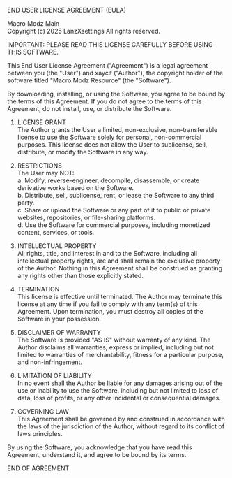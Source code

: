 END USER LICENSE AGREEMENT (EULA)

Macro Modz Main  
Copyright (c) 2025 LanzXsettings 
All rights reserved.

IMPORTANT: PLEASE READ THIS LICENSE CAREFULLY BEFORE USING THIS SOFTWARE.

This End User License Agreement ("Agreement") is a legal agreement between you (the "User") and xaycit ("Author"), the copyright holder of the software titled "Macro Modz Resource" (the "Software").

By downloading, installing, or using the Software, you agree to be bound by the terms of this Agreement. If you do not agree to the terms of this Agreement, do not install, use, or distribute the Software.

1. LICENSE GRANT  
The Author grants the User a limited, non-exclusive, non-transferable license to use the Software solely for personal, non-commercial purposes. This license does not allow the User to sublicense, sell, distribute, or modify the Software in any way.

2. RESTRICTIONS  
The User may NOT:  
a. Modify, reverse-engineer, decompile, disassemble, or create derivative works based on the Software.  
b. Distribute, sell, sublicense, rent, or lease the Software to any third party.  
c. Share or upload the Software or any part of it to public or private websites, repositories, or file-sharing platforms.  
d. Use the Software for commercial purposes, including monetized content, services, or tools.

3. INTELLECTUAL PROPERTY  
All rights, title, and interest in and to the Software, including all intellectual property rights, are and shall remain the exclusive property of the Author. Nothing in this Agreement shall be construed as granting any rights other than those explicitly stated.

4. TERMINATION  
This license is effective until terminated. The Author may terminate this license at any time if you fail to comply with any term(s) of this Agreement. Upon termination, you must destroy all copies of the Software in your possession.

5. DISCLAIMER OF WARRANTY  
The Software is provided "AS IS" without warranty of any kind. The Author disclaims all warranties, express or implied, including but not limited to warranties of merchantability, fitness for a particular purpose, and non-infringement.

6. LIMITATION OF LIABILITY  
In no event shall the Author be liable for any damages arising out of the use or inability to use the Software, including but not limited to loss of data, loss of profits, or any other incidental or consequential damages.

7. GOVERNING LAW  
This Agreement shall be governed by and construed in accordance with the laws of the jurisdiction of the Author, without regard to its conflict of laws principles.

By using the Software, you acknowledge that you have read this Agreement, understand it, and agree to be bound by its terms.

END OF AGREEMENT
